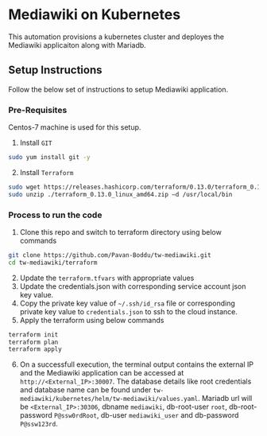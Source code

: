# Mediawiki on Kubernetes
This automation provisions a kubernetes cluster and deployes the Mediawiki applicaiton along with Mariadb.

## Setup Instructions
Follow the below set of instructions to setup Mediawiki application.

### Pre-Requisites
Centos-7 machine is used for this setup.
1. Install `GIT`
```sh
sudo yum install git -y
```
2. Install `Terraform`
```sh
sudo wget https://releases.hashicorp.com/terraform/0.13.0/terraform_0.13.0_linux_amd64.zip
sudo unzip ./terraform_0.13.0_linux_amd64.zip –d /usr/local/bin
```

### Process to run the code
1. Clone this repo and switch to terraform directory using below commands
```sh
git clone https://github.com/Pavan-Boddu/tw-mediawiki.git
cd tw-mediawiki/terraform
```
2. Update the `terraform.tfvars` with appropriate values
3. Update the credentials.json with corresponding service account json key value.
4. Copy the private key value of `~/.ssh/id_rsa` file or corresponding private key value to `credentials.json` to ssh to the cloud instance.
5. Apply the terraform using below commands
```sh
terraform init
terraform plan
terraform apply
```
6. On a successfull execution, the terminal output contains the external IP and the Mediawiki application can be accessed at `http://<External_IP>:30007`. The database details like root credentials and database name can be found under `tw-mediawiki/kubernetes/helm/tw-mediawiki/values.yaml`. Mariadb url will be `<External_IP>:30306`, dbname `mediawiki`, db-root-user `root`, db-root-password `P@ssw0rdRoot`, db-user `mediawiki_user` and db-password `P@ssw123rd`.
